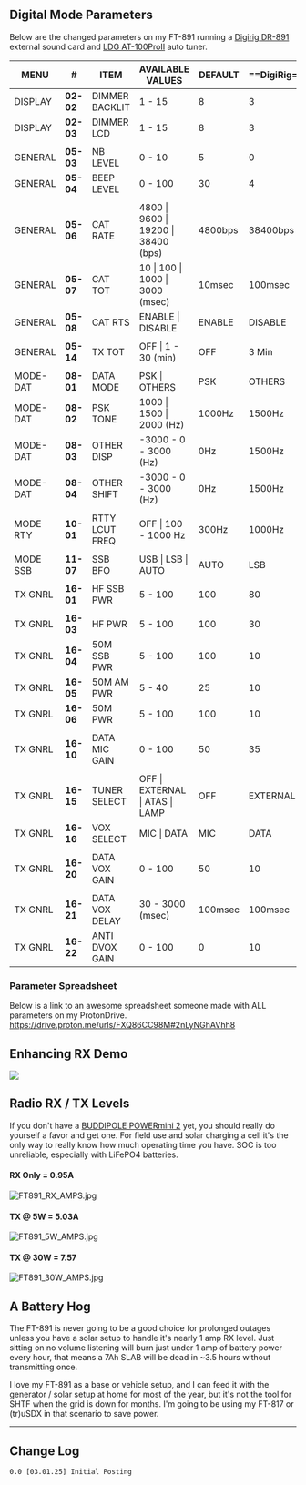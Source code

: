 ## Digital Mode Parameters

Below are the changed parameters on my FT-891 running a [Digirig DR-891](https://amzn.to/4h7a30T) external sound card and [LDG AT-100ProII](https://amzn.to/4hY1Xst) auto tuner.

| MENU     | #         | ITEM           | AVAILABLE VALUES                     | DEFAULT | ==DigiRig== |
| -------- | --------- | -------------- | ------------------------------------ | ------- | ----------- |
| DISPLAY  | **02-02** | DIMMER BACKLIT | 1 - 15                               | 8       | 3           |
| DISPLAY  | **02-03** | DIMMER LCD     | 1 - 15                               | 8       | 3           |
|          |           |                |                                      |         |             |
| GENERAL  | **05-03** | NB LEVEL       | 0 - 10                               | 5       | 0           |
| GENERAL  | **05-04** | BEEP LEVEL     | 0 - 100                              | 30      | 4           |
|          |           |                |                                      |         |             |
| GENERAL  | **05-06** | CAT RATE       | 4800 \| 9600 \| 19200 \| 38400 (bps) | 4800bps | 38400bps    |
| GENERAL  | **05-07** | CAT TOT        | 10 \| 100 \| 1000 \| 3000 (msec)     | 10msec  | 100msec     |
| GENERAL  | **05-08** | CAT RTS        | ENABLE \| DISABLE                    | ENABLE  | DISABLE     |
|          |           |                |                                      |         |             |
| GENERAL  | **05-14** | TX TOT         | OFF \| 1 - 30 (min)                  | OFF     | 3 Min       |
|          |           |                |                                      |         |             |
| MODE-DAT | **08-01** | DATA MODE      | PSK \| OTHERS                        | PSK     | OTHERS      |
| MODE-DAT | **08-02** | PSK TONE       | 1000 \| 1500 \| 2000 (Hz)            | 1000Hz  | 1500Hz      |
| MODE-DAT | **08-03** | OTHER DISP     | -3000 - 0 - 3000 (Hz)                | 0Hz     | 1500Hz      |
| MODE-DAT | **08-04** | OTHER SHIFT    | -3000 - 0 - 3000 (Hz)                | 0Hz     | 1500Hz      |
|          |           |                |                                      |         |             |
| MODE RTY | **10-01** | RTTY LCUT FREQ | OFF \| 100 - 1000 Hz                 | 300Hz   | 1000Hz      |
|          |           |                |                                      |         |             |
| MODE SSB | **11-07** | SSB BFO        | USB \| LSB \| AUTO                   | AUTO    | LSB         |
|          |           |                |                                      |         |             |
| TX GNRL  | **16-01** | HF SSB PWR     | 5 - 100                              | 100     | 80          |
|          |           |                |                                      |         |             |
| TX GNRL  | **16-03** | HF PWR         | 5 - 100                              | 100     | 30          |
| TX GNRL  | **16-04** | 50M SSB PWR    | 5 - 100                              | 100     | 10          |
| TX GNRL  | **16-05** | 50M AM PWR     | 5 - 40                               | 25      | 10          |
| TX GNRL  | **16-06** | 50M PWR        | 5 - 100                              | 100     | 10          |
|          |           |                |                                      |         |             |
| TX GNRL  | **16-10** | DATA MIC GAIN  | 0 - 100                              | 50      | 35          |
|          |           |                |                                      |         |             |
| TX GNRL  | **16-15** | TUNER SELECT   | OFF \| EXTERNAL \| ATAS \| LAMP      | OFF     | EXTERNAL    |
| TX GNRL  | **16-16** | VOX SELECT     | MIC \| DATA                          | MIC     | DATA        |
|          |           |                |                                      |         |             |
| TX GNRL  | **16-20** | DATA VOX GAIN  | 0 - 100                              | 50      | 10          |
|          |           |                |                                      |         |             |
| TX GNRL  | **16-21** | DATA VOX DELAY | 30 - 3000 (msec)                     | 100msec | 100msec     |
| TX GNRL  | **16-22** | ANTI DVOX GAIN | 0 - 100                              | 0       | 10          |

### Parameter Spreadsheet
Below is a link to an awesome spreadsheet someone made with ALL parameters on my ProtonDrive. https://drive.proton.me/urls/FXQ86CC98M#2nLyNGhAVhh8


## Enhancing RX Demo
![](https://youtu.be/2I3TnK-La6I&Rel=0)


## Radio RX / TX Levels

If you don't have a [BUDDIPOLE POWERmini 2](https://www.buddipole.com/powermini.html) yet, you should really do yourself a favor and get one.  For field use and solar charging a cell it's the only way to really know how much operating time you have. SOC is too unreliable, especially with LiFePO4 batteries.
#### RX Only = 0.95A
![FT891_RX_AMPS.jpg](https://i.postimg.cc/05wDKRfc/FT891-RX-AMPS.jpg)
#### TX @ 5W = 5.03A
![FT891_5W_AMPS.jpg](https://i.postimg.cc/4NcYFfc9/FT891-5-W-AMPS.jpg)
#### TX @ 30W = 7.57
![FT891_30W_AMPS.jpg](https://i.postimg.cc/0Ny7zzWw/FT891-30-W-AMPS.jpg)


## A Battery Hog

The FT-891 is never going to be a good choice for prolonged outages unless you have a solar setup to handle it's nearly 1 amp RX level. Just sitting on no volume listening will burn just under 1 amp of battery power every hour, that means a 7Ah SLAB will be dead in ~3.5 hours without transmitting once.

I love my FT-891 as a base or vehicle setup, and I can feed it with the generator / solar setup at home for most of the year,  but it's not the tool for SHTF when the grid is down for months.  I'm going to be using my FT-817 or (tr)uSDX in that scenario to save power.

---
## Change Log
	0.0 [03.01.25] Initial Posting
